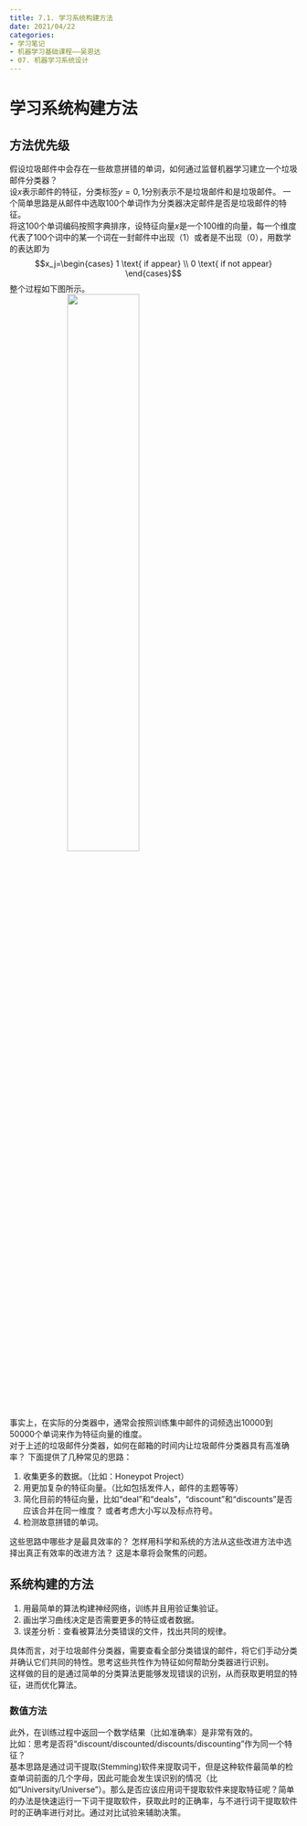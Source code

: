 ```yaml
---
title: 7.1. 学习系统构建方法
date: 2021/04/22
categories: 
- 学习笔记
- 机器学习基础课程——吴恩达
- 07. 机器学习系统设计
---
```

<style>
img{
    width: 50%;
    padding-left: 20%;
}
</style>
# 学习系统构建方法
## 方法优先级
假设垃圾邮件中会存在一些故意拼错的单词，如何通过监督机器学习建立一个垃圾邮件分类器？   
设$x$表示邮件的特征，分类标签$y={0,1}$分别表示不是垃圾邮件和是垃圾邮件。 
一个简单思路是从邮件中选取100个单词作为分类器决定邮件是否是垃圾邮件的特征。  
将这100个单词编码按照字典排序，设特征向量$x$是一个100维的向量，每一个维度代表了100个词中的某一个词在一封邮件中出现（1）或者是不出现（0），用数学的表达即为
$$x_j=\begin{cases}
    1 \text{   if appear} \\
    0 \text{   if not appear}
\end{cases}$$
整个过程如下图所示。   
![](https://cdn.jsdelivr.net/gh/l61012345/Pic/img/20210319212137.png)  

事实上，在实际的分类器中，通常会按照训练集中邮件的词频选出10000到50000个单词来作为特征向量的维度。   
对于上述的垃圾邮件分类器，如何在邮箱的时间内让垃圾邮件分类器具有高准确率？ 下面提供了几种常见的思路：   

1. 收集更多的数据。（比如：Honeypot Project）    
2. 用更加复杂的特征向量。（比如包括发件人，邮件的主题等等）    
3. 简化目前的特征向量，比如“deal”和“deals”，“discount”和“discounts”是否应该合并在同一维度？ 或者考虑大小写以及标点符号。  
4. 检测故意拼错的单词。  

   
这些思路中哪些才是最具效率的？ 怎样用科学和系统的方法从这些改进方法中选择出真正有效率的改进方法？ 这是本章将会聚焦的问题。   

## 系统构建的方法

1. 用最简单的算法构建神经网络，训练并且用验证集验证。  
2. 画出学习曲线决定是否需要更多的特征或者数据。  
3. 误差分析：查看被算法分类错误的文件，找出共同的规律。  

具体而言，对于垃圾邮件分类器，需要查看全部分类错误的邮件，将它们手动分类并确认它们共同的特性。思考这些共性作为特征如何帮助分类器进行识别。  
这样做的目的是通过简单的分类算法更能够发现错误的识别，从而获取更明显的特征，进而优化算法。  

### 数值方法
此外，在训练过程中返回一个数学结果（比如准确率）是非常有效的。   
比如：思考是否将“discount/discounted/discounts/discounting”作为同一个特征？  
基本思路是通过词干提取(Stemming)软件来提取词干，但是这种软件最简单的检查单词前面的几个字母，因此可能会发生误识别的情况（比如“University/Universe”）。那么是否应该应用词干提取软件来提取特征呢？简单的办法是快速运行一下词干提取软件，获取此时的正确率，与不进行词干提取软件时的正确率进行对比。通过对比试验来辅助决策。  
